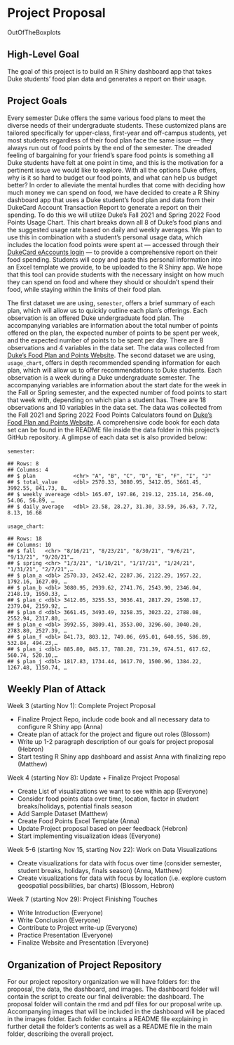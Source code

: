 Project Proposal
================
OutOfTheBoxplots

## High-Level Goal

The goal of this project is to build an R Shiny dashboard app that takes
Duke students’ food plan data and generates a report on their usage.

## Project Goals

Every semester Duke offers the same various food plans to meet the
diverse needs of their undergraduate students. These customized plans
are tailored specifically for upper-class, first-year and off-campus
students, yet most students regardless of their food plan face the same
issue — they always run out of food points by the end of the semester.
The dreaded feeling of bargaining for your friend’s spare food points is
something all Duke students have felt at one point in time, and this is
the motivation for a pertinent issue we would like to explore. With all
the options Duke offers, why is it so hard to budget our food points,
and what can help us budget better? In order to alleviate the mental
hurdles that come with deciding how much money we can spend on food, we
have decided to create a R Shiny dashboard app that uses a Duke
student’s food plan and data from their DukeCard Account Transaction
Report to generate a report on their spending. To do this we will
utilize Duke’s Fall 2021 and Spring 2022 Food Points Usage Chart. This
chart breaks down all 8 of Duke’s food plans and the suggested usage
rate based on daily and weekly averages. We plan to use this in
combination with a student’s personal usage data, which includes the
location food points were spent at — accessed through their [DukeCard
eAccounts login](https://dukecard.duke.edu/manage-your-dukecard) — to
provide a comprehensive report on their food spending. Students will
copy and paste this personal information into an Excel template we
provide, to be uploaded to the R Shiny app. We hope that this tool can
provide students with the necessary insight on how much they can spend
on food and where they should or shouldn’t spend their food, while
staying within the limits of their food plan.

The first dataset we are using, `semester`, offers a brief summary of
each plan, which will allow us to quickly outline each plan’s offerings.
Each observation is an offered Duke undergraduate food plan. The
accompanying variables are information about the total number of points
offered on the plan, the expected number of points to be spent per week,
and the expected number of points to be spent per day. There are 8
observations and 4 variables in the data set. The data was collected
from [Duke’s Food Plan and Points
Website](https://studentaffairs.duke.edu/dining/plans-points). The
second dataset we are using, `usage_chart`, offers in depth recommended
spending information for each plan, which will allow us to offer
recommendations to Duke students. Each observation is a week during a
Duke undergraduate semester. The accompanying variables are information
about the start date for the week in the Fall or Spring semester, and
the expected number of food points to start that week with, depending on
which plan a student has. There are 18 observations and 10 variables in
the data set. The data was collected from the Fall 2021 and Spring 2022
Food Points Calculators found on [Duke’s Food Plan and Points
Website](https://studentaffairs.duke.edu/dining/plans-points). A
comprehensive code book for each data set can be found in the README
file inside the data folder in this project’s GitHub repository. A
glimpse of each data set is also provided below:

`semester`:

    ## Rows: 8
    ## Columns: 4
    ## $ plan            <chr> "A", "B", "C", "D", "E", "F", "I", "J"
    ## $ total_value     <dbl> 2570.33, 3080.95, 3412.05, 3661.45, 3992.55, 841.73, 8…
    ## $ weekly_avereage <dbl> 165.07, 197.86, 219.12, 235.14, 256.40, 54.06, 56.89, …
    ## $ daily_average   <dbl> 23.58, 28.27, 31.30, 33.59, 36.63, 7.72, 8.13, 16.68

`usage_chart`:

    ## Rows: 18
    ## Columns: 10
    ## $ fall   <chr> "8/16/21", "8/23/21", "8/30/21", "9/6/21", "9/13/21", "9/20/21"…
    ## $ spring <chr> "1/3/21", "1/10/21", "1/17/21", "1/24/21", "1/31/21", "2/7/21",…
    ## $ plan_a <dbl> 2570.33, 2452.42, 2287.36, 2122.29, 1957.22, 1792.16, 1627.09, …
    ## $ plan_b <dbl> 3080.95, 2939.62, 2741.76, 2543.90, 2346.04, 2148.19, 1950.33, …
    ## $ plan_c <dbl> 3412.05, 3255.53, 3036.41, 2817.29, 2598.17, 2379.04, 2159.92, …
    ## $ plan_d <dbl> 3661.45, 3493.49, 3258.35, 3023.22, 2788.08, 2552.94, 2317.80, …
    ## $ plan_e <dbl> 3992.55, 3809.41, 3553.00, 3296.60, 3040.20, 2783.80, 2527.39, …
    ## $ plan_f <dbl> 841.73, 803.12, 749.06, 695.01, 640.95, 586.89, 532.84, 494.23,…
    ## $ plan_i <dbl> 885.80, 845.17, 788.28, 731.39, 674.51, 617.62, 560.74, 520.10,…
    ## $ plan_j <dbl> 1817.83, 1734.44, 1617.70, 1500.96, 1384.22, 1267.48, 1150.74, …

## Weekly Plan of Attack

Week 3 (starting Nov 1): Complete Project Proposal

-   Finalize Project Repo, include code book and all necessary data to
    configure R Shiny app (Anna)
-   Create plan of attack for the project and figure out roles (Blossom)
-   Write up 1-2 paragraph description of our goals for project proposal
    (Hebron)
-   Start testing R Shiny app dashboard and assist Anna with finalizing
    repo (Matthew)

Week 4 (starting Nov 8): Update + Finalize Project Proposal

-   Create List of visualizations we want to see within app (Everyone)
-   Consider food points data over time, location, factor in student
    breaks/holidays, potential finals season
-   Add Sample Dataset (Matthew)
-   Create Food Points Excel Template (Anna)
-   Update Project proposal based on peer feedback (Hebron)
-   Start implementing visualization ideas (Everyone)

Week 5-6 (starting Nov 15, starting Nov 22): Work on Data Visualizations

-   Create visualizations for data with focus over time (consider
    semester, student breaks, holidays, finals season) (Anna, Matthew)
-   Create visualizations for data with focus by location (i.e. explore
    custom geospatial possibilities, bar charts) (Blossom, Hebron)

Week 7 (starting Nov 29): Project Finishing Touches

-   Write Introduction (Everyone)
-   Write Conclusion (Everyone)
-   Contribute to Project write-up (Everyone)
-   Practice Presentation (Everyone)
-   Finalize Website and Presentation (Everyone)

## Organization of Project Repository

For our project repository organization we will have folders for: the
proposal, the data, the dashboard, and images. The dashboard folder will
contain the script to create our final deliverable: the dashboard. The
proposal folder will contain the rmd and pdf files for our proposal
write up. Accompanying images that will be included in the dashboard
will be placed in the images folder. Each folder contains a README file
explaining in further detail the folder’s contents as well as a README
file in the main folder, describing the overall project.
